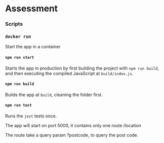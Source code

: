 # Assessment

### Scripts

### `docker run`  

Start the app in a container

#### `npm run start`

Starts the app in production by first building the project with `npm run build`, and then executing the compiled JavaScript at `build/index.js`.

#### `npm run build`

Builds the app at `build`, cleaning the folder first.

#### `npm run test`

Runs the `jest` tests once.

The app will start on port 5000, it contains only one route /location 

The route take a query param ?postcode, to query the post code.
